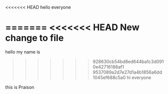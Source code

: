 <<<<<<< HEAD
hello everyone

=======
<<<<<<< HEAD
New change to file
=======
hello my name is
>>>>>>> 928630cb54bd8ed644ba1c3d0910e42716188af1
>>>>>>> 9537089a2d7e27d1a4b1856a6dd1045ef688c5a0
hi everyone

this is Praison
